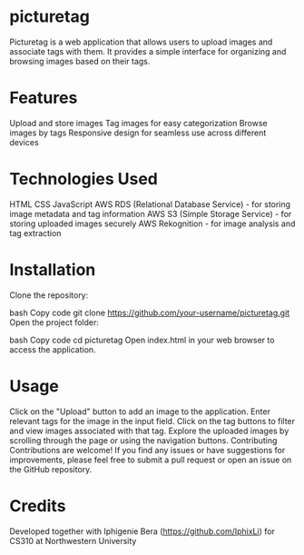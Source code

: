 # picturetag

Picturetag is a web application that allows users to upload images and associate tags with them. It provides a simple interface for organizing and browsing images based on their tags.

# Features
Upload and store images
Tag images for easy categorization
Browse images by tags
Responsive design for seamless use across different devices

# Technologies Used
HTML
CSS
JavaScript
AWS RDS (Relational Database Service) - for storing image metadata and tag information
AWS S3 (Simple Storage Service) - for storing uploaded images securely
AWS Rekognition - for image analysis and tag extraction

# Installation
Clone the repository:

bash
Copy code
git clone https://github.com/your-username/picturetag.git
Open the project folder:

bash
Copy code
cd picturetag
Open index.html in your web browser to access the application.

# Usage
Click on the "Upload" button to add an image to the application.
Enter relevant tags for the image in the input field.
Click on the tag buttons to filter and view images associated with that tag.
Explore the uploaded images by scrolling through the page or using the navigation buttons.
Contributing
Contributions are welcome! If you find any issues or have suggestions for improvements, please feel free to submit a pull request or open an issue on the GitHub repository.

# Credits
Developed together with Iphigenie Bera (https://github.com/IphixLi) for CS310 at Northwestern University


